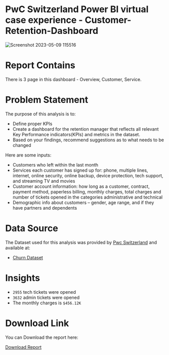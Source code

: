 # PwC Switzerland Power BI virtual case experience - Customer-Retention-Dashboard

![Screenshot 2023-05-09 115516](https://user-images.githubusercontent.com/100788906/237014276-f2a9ca91-208f-4b41-895a-fc995d10ac89.png)


# Report Contains 

There is 3 page in this dashboard - Overview, Customer, Service.

# Problem Statement

The purpose of this analysis is to: 
- Define proper KPIs
- Create a dashboard for the retention manager that reflects all relevant Key Performance indicators(KPIs)
and metrics in the dataset.
- Based on your findings, recommend suggestions as to what needs to be changed

Here are some inputs:
- Customers who left within the last month
- Services each customer has signed up for: phone, multiple lines, internet, online security, online backup, device protection, tech 
support, and streaming TV and movies
- Customer account information: how long as a customer, contract, payment method, paperless billing, monthly charges, total charges 
and number of tickets opened in the categories administrative and technical
- Demographic info about customers – gender, age range, and if they have partners and dependents



# Data Source

The Dataset used for this analysis was provided by [Pwc Switzerland](https://www.theforage.com/virtual-internships/prototype/a87GpgE6tiku7q3gu/PwC-Power-BI-Virtual-Case-Experience) and available at:

- [Churn Dataset]((https://github.com/rishikeshxyadav/PwC-Customer-Retention-Dashboard/blob/main/02%20Churn-Dataset.xlsx))





# Insights

- `2955` tech tickets were opened
- `3632` admin tickets were opened
- The monthly charges is `$456.12K` 




# Download Link

You can Download the report here: 

[Download Report](https://github.com/rishikeshxyadav/PwC-Customer-Retention-Dashboard/blob/main/Customer_retention.pbix)
